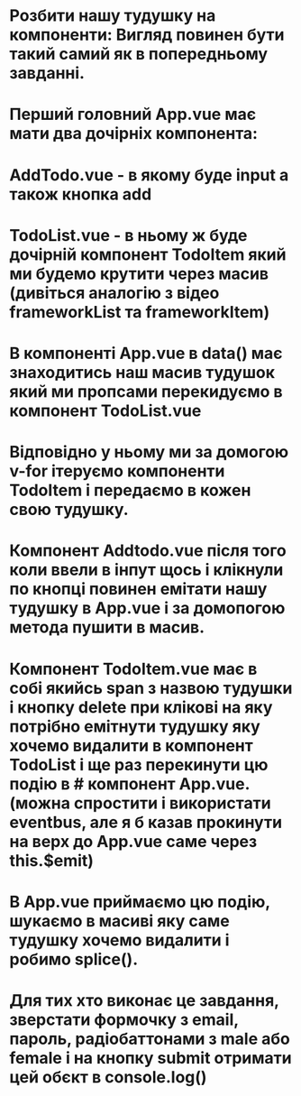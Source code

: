 # Розбити нашу тудушку на компоненти: Вигляд повинен бути такий самий як в попередньому завданні.

# Перший головний App.vue має мати два дочірніх компонента:

# AddTodo.vue - в якому буде input а також кнопка add

# TodoList.vue - в ньому ж буде дочірній компонент TodoItem який ми будемо крутити через масив (дивіться аналогію з відео frameworkList та frameworkItem)
# 
# В компоненті App.vue в data() має знаходитись наш масив тудушок який ми пропсами перекидуємо в компонент TodoList.vue
# 
# Відповідно у ньому ми за домогою v-for ітеруємо компоненти TodoItem і передаємо в кожен свою тудушку.
# 
# Компонент Addtodo.vue після того коли ввели в інпут щось і клікнули по кнопці повинен емітати нашу тудушку в App.vue і за домопогою метода пушити в масив.

# Компонент TodoItem.vue має в собі якийсь span з назвою тудушки і кнопку delete при клікові на яку потрібно емітнути тудушку яку хочемо видалити в компонент TodoList і ще раз перекинути цю подію в # компонент App.vue. (можна спростити і використати eventbus, але я б казав прокинути на верх до App.vue саме через this.$emit)

# В App.vue приймаємо цю подію, шукаємо в масиві яку саме тудушку хочемо видалити і робимо splice().

# Для тих хто виконає це завдання, зверстати формочку з email, пароль, радіобаттонами з male або female і на кнопку submit отримати цей обєкт в console.log()